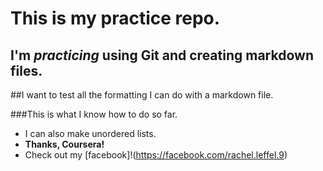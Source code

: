 This is my practice repo.
===============================

I'm *practicing* using Git and creating markdown files.
-----------------------------------------------------

##I want to test all the formatting I can do with a markdown file.

###This is what I know how to do so far.

* I can also make unordered lists.
* **Thanks, Coursera!**
* Check out my [facebook]!(https://facebook.com/rachel.leffel.9)



